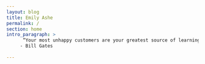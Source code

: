 ```yaml
---
layout: blog
title: Emily Ashe
permalink: /
section: home
intro_paragraph: >
      “Your most unhappy customers are your greatest source of learning.” 
     - Bill Gates
     
---
```

